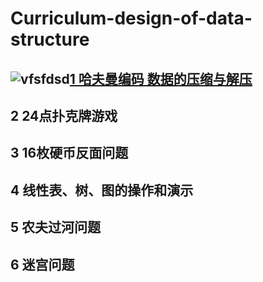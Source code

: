 # Curriculum-design-of-data-structure
![vfsfdsd](http://read.pudn.com/downloads3/sourcecode/crypt/11271/Huffman/Splsh16__.jpg)[1 哈夫曼编码 数据的压缩与解压](https://github.com/fankaljead/Curriculum-design-of-data-structure/tree/master/src/subject_1 "哈夫曼编码")
---------------------------
2 24点扑克牌游戏
---------------------------
3 16枚硬币反面问题
--------------------------
4 线性表、树、图的操作和演示
--------------------------
5 农夫过河问题
-------------------------
6 迷宫问题
------------------------